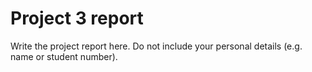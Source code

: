 # Project 3 report

Write the project report here. Do not include your personal details (e.g. name or student number).
